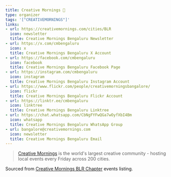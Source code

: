 ```yaml
---
title: Creative Mornings 🎨
type: organizer
tags: '["CREATIVEMORNINGS"]'
links:
- url: https://creativemornings.com/cities/BLR
  icon: newsletter
  title: Creative Mornings Bengaluru Newsletter
- url: https://x.com/cmbengaluru
  icon: x
  title: Creative Mornings Bengaluru X Account
- url: https://facebook.com/cmbengaluru
  icon: facebook
  title: Creative Mornings Bengaluru Facebook Page
- url: https://instagram.com/cmbengaluru
  icon: instagram
  title: Creative Mornings Bengaluru Instagram Account
- url: https://www.flickr.com/people/creativemorningsbangalore/
  icon: flickr
  title: Creative Mornings Bengaluru Flickr Account
- url: https://linktr.ee/cmbengaluru
  icon: linktree
  title: Creative Mornings Bengaluru Linktree
- url: https://chat.whatsapp.com/CbNgFYFwQGa7wOyfXbI4Bm
  icon: whatsapp
  title: Creative Mornings Bengaluru WhatsApp Group
- url: bangalore@creativemornings.com
  icon: newsletter
  title: Creative Mornings Bengaluru Email
---
```

> [Creative Mornings](https://creativemornings.com/) is the world's largest
  creative community - hosting local events every Friday across 200 cities.

Sourced from [Creative Mornings BLR Chapter](https://creativemornings.com/cities/BLR)
events listing.